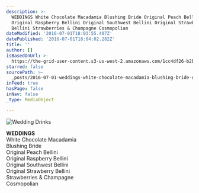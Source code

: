 ```yaml
---
description: >-
  WEDDINGS White Chocolate Macadamia Blushing Bride Original Peach Bellini
  Original Raspberry Bellini Original Southwest Bellini Original Strawberry
  Bellini Strawberries & Champagne Cosmopolian
dateModified: '2016-07-01T18:03:55.407Z'
datePublished: '2016-07-01T18:04:02.282Z'
title: ''
author: []
isBasedOnUrl: >-
  https://the-grid-user-content.s3-us-west-2.amazonaws.com/1cc4df26-b2b8-4c24-8d62-415a8c1036cf.jpg
starred: false
sourcePath: >-
  _posts/2016-07-01-weddings-white-chocolate-macadamia-blushing-bride-original-p.md
inFeed: true
hasPage: false
inNav: false
_type: MediaObject

---
```

![Wedding Drinks](https://the-grid-user-content.s3-us-west-2.amazonaws.com/1cc4df26-b2b8-4c24-8d62-415a8c1036cf.jpg)

**WEDDINGS**  
White Chocolate Macadamia  
Blushing Bride  
Original Peach Bellini  
Original Raspberry Bellini  
Original Southwest Bellini  
Original Strawberry Bellini  
Strawberries & Champagne  
Cosmopolian